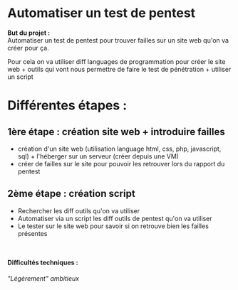 # Automatiser un test de pentest

**But du projet :**\
Automatiser un test de pentest pour trouver failles sur un site web qu'on va créer pour ça.

 Pour cela on va utiliser diff languages de programmation pour créer le site web + outils qui vont nous permettre de faire le test de pénétration + utiliser un script

Différentes étapes :
===============

## 1ère étape : création site web + introduire failles
- création d'un site web (utilisation language html, css, php, javascript, sql) + l'héberger sur un serveur (créer depuis une VM)
- créer de failles sur le site pour pouvoir les retrouver lors du rapport du pentest


## 2ème étape : création script
- Rechercher les diff outils qu'on va utiliser
- Automatiser via un script les diff outils de pentest qu'on va utiliser
- Le tester sur le site web pour savoir si on retrouve bien les failles présentes

\
\
**Difficultés techniques :**
###### "Légèrement" ambitieux